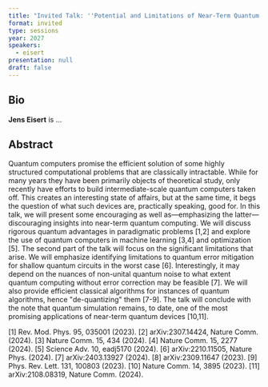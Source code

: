 ```yaml
---
title: "Invited Talk: ''Potential and Limitations of Near-Term Quantum Computing''"
format: invited
type: sessions
year: 2027
speakers:
  - eisert
presentation: null
draft: false
---
```

## Bio
**Jens Eisert** is ... 

## Abstract
Quantum computers promise the efficient solution of some highly structured computational problems that are classically intractable. While for many years they have been primarily objects of theoretical study, only recently have efforts to build intermediate-scale quantum computers taken off. This creates an interesting state of affairs, but at the same time, it begs the question of what such devices are, practically speaking, good for. In this talk, we will present some encouraging as well as—emphasizing the latter—discouraging insights into near-term quantum computing. We will discuss rigorous quantum advantages in paradigmatic problems [1,2] and explore the use of quantum computers in machine learning [3,4] and optimization [5]. The second part of the talk will focus on the significant limitations that arise. We will emphasize identifying limitations to quantum error mitigation for shallow quantum circuits in the worst case [6]. Interestingly, it may depend on the nuances of non-unital quantum noise to what extent quantum computing without error correction may be feasible [7]. We will also provide efficient classical algorithms for instances of quantum algorithms, hence "de-quantizing" them [7-9]. The talk will conclude with the note that quantum simulation remains, to date, one of the most promising applications of near-term quantum devices [10,11].

[1] Rev. Mod. Phys. 95, 035001 (2023).
[2] arXiv:2307.14424, Nature Comm. (2024).
[3] Nature Comm. 15, 434 (2024).
[4] Nature Comm. 15, 2277 (2024).
[5] Science Adv. 10, eadj5170 (2024).
[6] arXiv:2210.11505, Nature Phys. (2024).
[7] arXiv:2403.13927 (2024).
[8] arXiv:2309.11647 (2023).
[9] Phys. Rev. Lett. 131, 100803 (2023).
[10] Nature Comm. 14, 3895 (2023).
[11] arXiv:2108.08319, Nature Comm. (2024).


<!-- fields to use above: -->
<!-- videoId: "Vfl9pPh6ipI" -->
<!-- presentation: "/2024/sessions/slides/QCrypt2024InvitedDiamanti.pdf" -->

